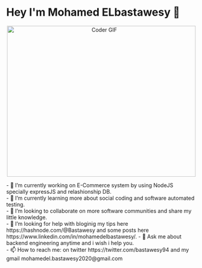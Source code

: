 # Hey I'm **Mohamed ELbastawesy** 🏃
<p align="center">
  <img src="https://gist.githubusercontent.com/bastawesy94/70a841485f751ffa414cab1b7e15174e/raw/88624e8d31c4295973dcb7c900dacf0edc0a6d99/coding.gif" alt="Coder GIF" width="500" height="400"/>
</p>
<div>
- 🔭 I’m currently working on E-Commerce system by using NodeJS specially expressJS and relashionship DB.</br>
- 👀 I’m currently learning more about social coding and software automated testing.</br>
- 👯 I’m looking to collaborate on more software communities and share my little knowledge.</br>
- 🤔 I’m looking for help with bloginig my tips here https://hashnode.com/@Bastawesy and some posts here https://www.linkedin.com/in/mohamedelbastawesy/.
- 💬 Ask me about backend engineering anytime and i wish i help you.</br>
- 📫 How to reach me: on twitter https://twitter.com/bastawesy94 and my gmail mohamedel.bastawesy2020@gmail.com</br>
</div>
<!--
**bastawesy94/bastawesy94** is a ✨ _special_ ✨ repository because its `README.md` (this file) appears on your GitHub profile.

Here are some ideas to get you started:

- 🔭 I’m currently working on ...
- 🌱 I’m currently learning ...
- 👯 I’m looking to collaborate on ...
- 🤔 I’m looking for help with ...
- 💬 Ask me about ...
- 📫 How to reach me: ...
- 😄 Pronouns: ...
- ⚡ Fun fact: ...
-->
